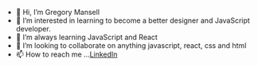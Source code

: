 - 👋 Hi, I’m Gregory Mansell
- 👀 I’m interested in learning to become a better designer and JavaScript developer.
- 🌱 I’m always learning JavaScript and React
- 💞️ I’m looking to collaborate on anything javascript, react, css and html
- 📫 How to reach me ...[LinkedIn](https://www.linkedin.com/in/gregory-mansell-52a40426/) 

<!---
ZebraFang/ZebraFang is a ✨ special ✨ repository because its `README.md` (this file) appears on your GitHub profile.
You can click the Preview link to take a look at your changes.
--->
